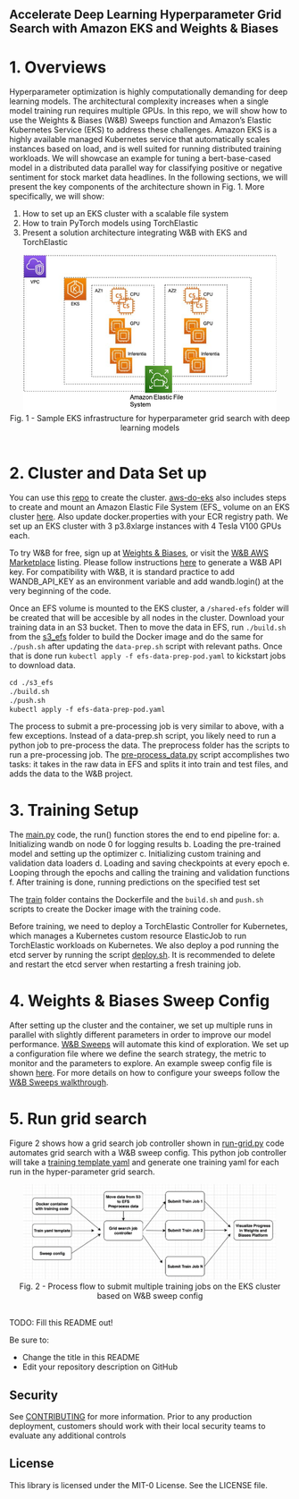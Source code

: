 ## Accelerate Deep Learning Hyperparameter Grid Search with Amazon EKS and Weights & Biases

# 1. Overviews
Hyperparameter optimization is highly computationally demanding for deep learning models. The architectural complexity increases when a single model training run requires multiple GPUs. In this repo, we will show how to use the Weights & Biases (W&B) Sweeps function and Amazon’s Elastic Kubernetes Service (EKS) to address these challenges. Amazon EKS is a highly available managed Kubernetes service that automatically scales instances based on load, and is well suited for running distributed training workloads. We will showcase an example for tuning a bert-base-cased model in a distributed data parallel way for classifying positive or negative sentiment for stock market data headlines. In the following sections, we will present the key components of the architecture shown in Fig. 1. More specifically, we will show:

1. How to set up an EKS cluster with a scalable file system
2. How to train PyTorch models using TorchElastic
3. Present a solution architecture integrating W&B with EKS and TorchElastic

<div align="center">
<img src="./Architecture.png" width="90%">
<br/>
Fig. 1 - Sample EKS infrastructure for hyperparameter grid search with deep learning models
</div>
<br/>

# 2. Cluster and Data Set up 
You can use this [repo](https://github.com/aws-samples/aws-do-eks) to create the cluster. [aws-do-eks](https://github.com/aws-samples/aws-do-eks) also includes steps to create and mount an Amazon Elastic File System (EFS_ volume on an EKS cluster [here](https://github.com/aws-samples/aws-do-eks/tree/main/Container-Root/eks/deployment/csi/efs). Also update docker.properties with your ECR registry path. We set up an EKS cluster with 3 p3.8xlarge instances with 4 Tesla V100 GPUs each. 

To try W&B for free, sign up at [Weights & Biases](https://wandb.ai/site), or visit the [W&B AWS Marketplace](https://aws.amazon.com/marketplace/pp/prodview-guj5ftmaeszay) listing. Please follow instructions [here](https://docs.wandb.ai/quickstart) to generate a W&B API key. For compatibility with W&B, it is standard practice to add WANDB_API_KEY as an environment variable and add wandb.login() at the very beginning of the code.

Once an EFS volume is mounted to the EKS cluster, a `/shared-efs` folder will be created that will be accesible by all nodes in the cluster. Download your training data in an S3 bucket. Then to move the data in EFS, run `./build.sh` from the [s3_efs](https://github.com/aws-samples/aws-do-grid-search-wand-eks/tree/main/s3_efs) folder to build the Docker image and do the same for `./push.sh` after updating the `data-prep.sh` script with relevant paths. Once that is done run `kubectl apply -f efs-data-prep-pod.yaml` to kickstart jobs to download data.
  
```console
cd ./s3_efs
./build.sh
./push.sh
kubectl apply -f efs-data-prep-pod.yaml
```

The process to submit a pre-processing job is very similar to above, with a few exceptions. Instead of a data-prep.sh script, you likely need to run a python job to pre-process the data. The preprocess folder has the scripts to run a pre-processing job. The [pre-process_data.py](https://github.com/aws-samples/aws-do-grid-search-wand-eks/blob/main/preprocess/pre-process_data.py) script accomplishes two tasks: it takes in the raw data in EFS and splits it into train and test files, and adds the data to the W&B project.

# 3. Training Setup
The [main.py](https://github.com/aws-samples/aws-do-grid-search-wand-eks/blob/main/run-grid/train/examples/huggingface/main.py) code, the run() function stores the end to end pipeline for:
a. Initializing wandb on node 0 for logging results
b. Loading the pre-trained model and setting up the optimizer
c. Initializing custom training and validation data loaders
d. Loading and saving checkpoints at every epoch
e. Looping through the epochs and calling the training and validation functions
f. After training is done, running predictions on the specified test set

The [train](https://github.com/aws-samples/aws-do-grid-search-wand-eks/tree/main/run-grid/train) folder contains the Dockerfile and the `build.sh` and `push.sh` scripts to create the Docker image with the training code.

Before training, we need to deploy a TorchElastic Controller for Kubernetes, which manages a Kubernetes custom resource ElasticJob to run TorchElastic workloads on Kubernetes. We also deploy a pod running the etcd server by running the script [deploy.sh](https://github.com/aws-samples/aws-do-grid-search-wand-eks/blob/main/run-grid/deploy.sh). It is recommended to delete and restart the etcd server when restarting a fresh training job.

# 4. Weights & Biases Sweep Config
After setting up the cluster and the container, we set up multiple runs in parallel with slightly different parameters in order to improve our model performance. [W&B Sweeps](https://docs.wandb.ai/guides/sweeps) will automate this kind of exploration. We set up a configuration file where we define the search strategy, the metric to monitor and the parameters to explore. An example sweep config file is shown [here](https://github.com/aws-samples/aws-do-grid-search-wand-eks/blob/main/run-grid/sweep_config.yaml). For more details on how to configure your sweeps follow the [W&B Sweeps walkthrough](https://docs.wandb.ai/guides/sweeps/quickstart#2-sweep-config).

# 5. Run grid search
Figure 2 shows how a grid search job controller shown in [run-grid.py](https://github.com/aws-samples/aws-do-grid-search-wand-eks/blob/main/run-grid/run-grid.py) code automates grid search with a W&B sweep config. This python job controller will take a [training template yaml](https://github.com/aws-samples/aws-do-grid-search-wand-eks/blob/main/run-grid/train.yaml) and generate one training yaml for each run in the hyper-parameter grid search.

<div align="center">
<img src="./Grid-seacrh-process-flow.png" width="90%">
<br/>
Fig. 2 - Process flow to submit multiple training jobs on the EKS cluster based on W&B sweep config
</div>
<br/>






TODO: Fill this README out!

Be sure to:

* Change the title in this README
* Edit your repository description on GitHub

## Security

See [CONTRIBUTING](CONTRIBUTING.md#security-issue-notifications) for more information. Prior to any production deployment, customers should work with their local security teams to evaluate any additional controls



## License

This library is licensed under the MIT-0 License. See the LICENSE file.

